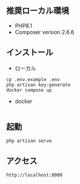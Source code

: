 ## 推奨ローカル環境
- PHP8.1
- Composer version 2.6.6

## インストール
- ローカル
```
cp .env.example .env
php artisan key:generate
docker compose up
```

- docker
```

```

## 起動
```
php artisan serve
```

## アクセス
```
http://localhost:8000
```
